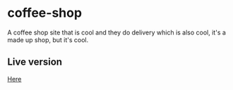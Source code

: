 # coffee-shop
A coffee shop site that is cool and they do delivery which is also cool, it's a made up shop, but it's cool.

## Live version
[Here](https://emoly.github.io/coffee-shop/)
